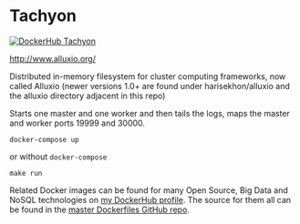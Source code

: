 # Tachyon

[![DockerHub Tachyon](https://img.shields.io/badge/DockerHub-harisekhon%2Ftachylon-blue)](https://hub.docker.com/repository/docker/harisekhon/tachyon)

http://www.alluxio.org/

Distributed in-memory filesystem for cluster computing frameworks, now called Alluxio (newer versions 1.0+ are found under harisekhon/alluxio and the alluxio directory adjacent in this repo)

Starts one master and one worker and then tails the logs, maps the master and worker ports 19999 and 30000.

```
docker-compose up
```

or without `docker-compose`

```
make run
```

Related Docker images can be found for many Open Source, Big Data and NoSQL technologies on [my DockerHub profile](https://hub.docker.com/r/harisekhon). The source for them all can be found in the [master Dockerfiles GitHub repo](https://github.com/HariSekhon/Dockerfiles/).
